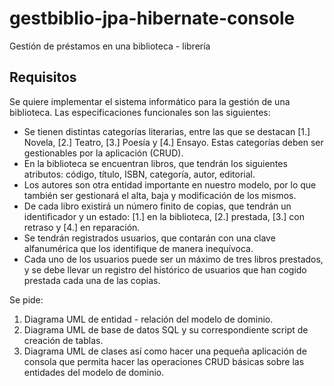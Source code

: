 # gestbiblio-jpa-hibernate-console

Gestión de préstamos en una biblioteca - librería


## Requisitos

Se quiere implementar el sistema informático para la gestión de una biblioteca. Las especificaciones funcionales son las siguientes:

- Se tienen distintas categorías literarias, entre las que se destacan [1.] Novela, [2.] Teatro, [3.] Poesía y [4.] Ensayo. Estas categorías deben ser gestionables por la aplicación (CRUD).
- En la biblioteca se encuentran libros, que tendrán los siguientes atributos: código, título, ISBN, categoría, autor, editorial.
- Los autores son otra entidad importante en nuestro modelo, por lo que también ser gestionará el alta, baja y modificación de los mismos.
- De cada libro existirá un número finito de copias, que tendrán un identificador y un estado: [1.] en la biblioteca, [2.] prestada, [3.] con retraso y [4.] en reparación.
- Se tendrán registrados usuarios, que contarán con una clave alfanumérica que los identifique de manera inequívoca.
- Cada uno de los usuarios puede ser un máximo de tres libros prestados, y se debe llevar un registro del histórico de usuarios que han cogido prestada cada una de las copias.

Se pide:

1. Diagrama UML de entidad - relación del modelo de dominio.
2. Diagrama UML de base de datos SQL y su correspondiente script de creación de tablas.
3. Diagrama UML de clases así como hacer una pequeña aplicación de consola que permita hacer las operaciones CRUD básicas sobre las entidades del modelo de dominio.
